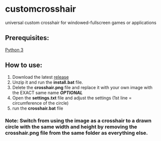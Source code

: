 # customcrosshair
universal custom crosshair for windowed-fullscreen games or applications

## Prerequisites:
[Python 3](https://www.python.org/downloads/)

## How to use:
1. Download the latest [release](https://github.com/yk3thn/customcrosshair/releases)
2. Unzip it and run the **install.bat** file.
3. Delete the **crosshair.png** file and replace it with your own image with the EXACT same name ***OPTIONAL***
4. Open the **settings.txt** file and adjust the settings (1st line = circumference of the circle)
5. run the **crosshair.bat** file

### Note: Switch from using the image as a crosshair to a drawn circle with the same width and height by removing the **crosshair.png** file from the same folder as everything else.
